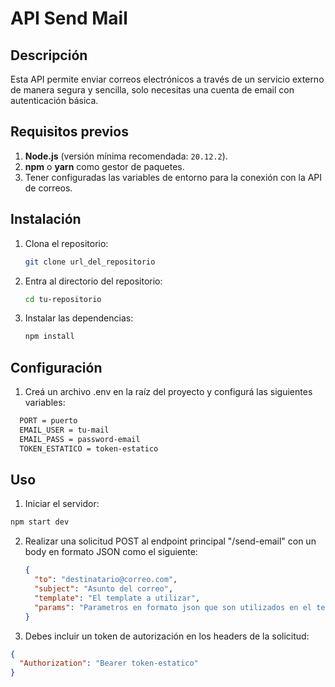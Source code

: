 # **API Send Mail**

## **Descripción**

Esta API permite enviar correos electrónicos a través de un servicio externo de manera segura y sencilla, solo necesitas una cuenta de email con autenticación básica.

## **Requisitos previos**

1. **Node.js** (versión mínima recomendada: `20.12.2`).
2. **npm** o **yarn** como gestor de paquetes.
3. Tener configuradas las variables de entorno para la conexión con la API de correos.

## **Instalación**

1. Clona el repositorio:
   ```bash
   git clone url_del_repositorio
   ```
2. Entra al directorio del repositorio:
   ```bash
   cd tu-repositorio
   ```
3. Instalar las dependencias:
   ```bash
   npm install
   ```

## **Configuración**

1. Creá un archivo .env en la raíz del proyecto y configurá las siguientes variables:

```bash
  PORT = puerto
  EMAIL_USER = tu-mail
  EMAIL_PASS = password-email
  TOKEN_ESTATICO = token-estatico
```

## **Uso**

1. Iniciar el servidor:

```bash
npm start dev
```

2. Realizar una solicitud POST al endpoint principal "/send-email" con un body en formato JSON como el siguiente:
   ```json
   {
     "to": "destinatario@correo.com",
     "subject": "Asunto del correo",
     "template": "El template a utilizar",
     "params": "Parametros en formato json que son utilizados en el template"
   }
   ```
3. Debes incluir un token de autorización en los headers de la solicitud:

```json
{
  "Authorization": "Bearer token-estatico"
}
```
